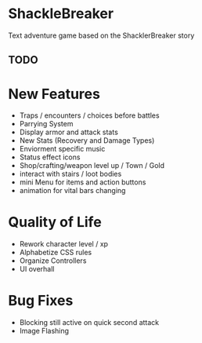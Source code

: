 # ShackleBreaker
Text adventure game based on the ShacklerBreaker story

## TODO

# New Features
* Traps / encounters / choices before battles
* Parrying System
* Display armor and attack stats
* New Stats (Recovery and Damage Types)
* Enviorment specific music
* Status effect icons
* Shop/crafting/weapon level up / Town / Gold
* interact with stairs / loot bodies
* mini Menu for items and action buttons
* animation for vital bars changing

# Quality of Life
* Rework character level / xp 
* Alphabetize CSS rules
* Organize Controllers
* UI overhall

# Bug Fixes
* Blocking still active on quick second attack
* Image Flashing



